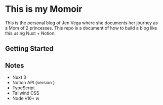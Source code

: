 # This is my Momoir

This is the personal blog of Jen Vega where she documents her journey as a Mom of 2 princesses. This repo
is a document of how to build a blog like this using Nuxt + Notion. 

## Getting Started 


## Notes

- Nuxt 3
- Notion API (version )
- TypeScript
- Tailwind CSS
- Node v16+ w